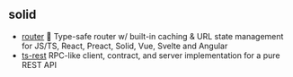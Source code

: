 ## solid

- [router](https://github.com/tanstack/router) 🤖 Type-safe router w/ built-in caching & URL state management for JS/TS, React, Preact, Solid, Vue, Svelte and Angular
- [ts-rest](https://github.com/ts-rest/ts-rest) RPC-like client, contract, and server implementation for a pure REST API